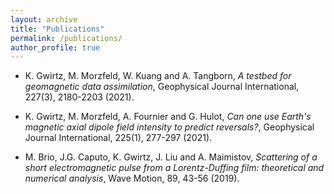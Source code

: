 ```yaml
---
layout: archive
title: "Publications"
permalink: /publications/
author_profile: true
---
```


* K. Gwirtz, M. Morzfeld, W. Kuang and A. Tangborn, *A testbed for geomagnetic data assimilation*, Geophysical Journal International, 227(3), 2180-2203 (2021).

* K. Gwirtz, M. Morzfeld, A. Fournier and G. Hulot, *Can one use Earth's magnetic axial dipole field intensity to predict reversals?*, Geophysical Journal International, 225(1), 277-297 (2021).

* M. Brio, J.G. Caputo, K. Gwirtz, J. Liu and A. Maimistov, *Scattering of a short
electromagnetic pulse from a Lorentz-Duffing film: theoretical and numerical
analysis*, Wave Motion, 89, 43-56 (2019).


